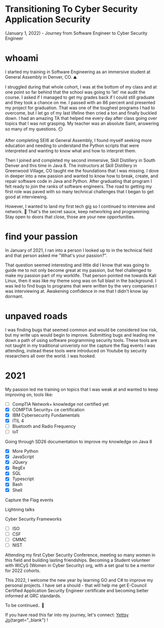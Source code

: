 # Transitioning To Cyber Security Application Security
(January 1, 2022) - Journey from Software Engineer to Cyber Security Engineer


# whoami
I started my training in Software Engineering as an immersive student at General Assembly in Denver, CO. ⛰️

I struggled during that whole cohort, I was at the bottom of my class and at one point so far behind that the school was going to 'let' me audit the course. I asked if I managed to get my grades back if I could still graduate and they took a chance on me. I passed with an 86 percent and presented my project for graduation. That was one of the toughest programs I had to overcome, but I let go of my last lifeline then cried a ton and finally buckled down. I had an amazing TA that helped me every day after class going over topics that I was not grasping. My teacher was an absolute Saint, answering so many of my questions. ⏲️

After completing SEI6 at General Assembly, I found myself seeking more education and needing to understand the Python scripts that were interpreted and wanting to know what and how to interpret them.  

Then I joined and completed my second immersive, Skill Distillery in South Denver and this time in Java 8. The instructors at Skill Distillery in Greenwood Village, CO taught me the foundations that I was missing. I dove in deeper into a new passion and wanted to know how to break, create, and repair software code in Java and Python. After graduating that program I felt ready to join the ranks of software engineers. The road to getting my first role was paved with so many technical challenges that I began to get good at interviewing. 

However, I wanted to land my first tech gig so I continued to interview and network. 	🎯 That's the secret sauce, keep networking and programming. Stay open to doors that close, those are your new opportunities.

# find your passion
In January of 2021, I ran into a person I looked up to in the technical field and that person asked me "What's your passion?". 

That question seemed interesting and little did I know that was going to guide me to not only become great at my passion, but feel challenged to make my passion part of my worklife. That person pointed me towards Kali Linux, then it was like my theme song was on full blast in the background. I was led to find bugs to programs that were written by the very companies I was interviewing at. Awakening confidence in me that I didn't know lay dormant.  

# unpaved roads
I was finding bugs that seemed common and would be considered low risk, but my write ups would begin to improve. Submitting bugs and leading me down a path of using software programming security tools. These tools are not taught in my traditional univeristy nor the capture the flag events I was attending, instead these tools were introduced on Youtube by security researchers all over the world. I was hooked. 

# 2021 
My passion led me training on topics that I was weak at and wanted to keep improving on, tools like:
- [ ] CompTIA Network+ knowledge not certified yet
- [x] COMPTIA Security+ ce certification
- [x] IBM Cybersecurity Fundamentals
- [x] ITIL 4
- [ ] Bluetooth and Radio Frequency
- [ ] IoT

Going through SD26 documentation to improve my knowledge on Java 8
- [x] More Python
- [x] JavaScript
- [x] JQuery
- [x] RegEx
- [x] SQL
- [x] Typescript
- [x] Bash
- [x] Shell

Capture the Flag events

Lightning talks 

Cyber Security Frameworks
- [ ] ISO 
- [ ] CSF
- [ ] CMMC
- [ ] NIST

Attending my first Cyber Security Conference, meeting so many women in this field and building lasting friendships. 
Becoming a Student volunteer with WiCyS (Women in Cyber Security) org, with a set goal to be a mentor for 2022 cohorts.

This 2022, I welcome the new year by learning GO and C# to improve my personal projects. 
I have set a should - that will help me get E-Council Certified Application Security Engineer certificate and becoming better informed at GRC standards. 

To be continued.. 💾

If you have read this far into my journey, let's connect: [Yettsy Jo](https://www.linkedin.com/in/yettsy-jo-knapp){target="_blank"} !

 
